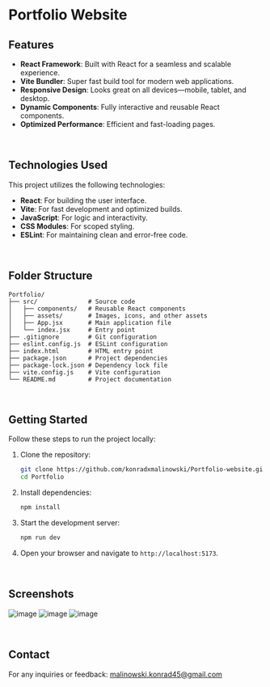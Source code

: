 # Portfolio Website

## Features

- **React Framework**: Built with React for a seamless and scalable experience.
- **Vite Bundler**: Super fast build tool for modern web applications.
- **Responsive Design**: Looks great on all devices—mobile, tablet, and desktop.
- **Dynamic Components**: Fully interactive and reusable React components.
- **Optimized Performance**: Efficient and fast-loading pages.

<br>

##  Technologies Used

This project utilizes the following technologies:

- **React**: For building the user interface.
- **Vite**: For fast development and optimized builds.
- **JavaScript**: For logic and interactivity.
- **CSS Modules**: For scoped styling.
- **ESLint**: For maintaining clean and error-free code.

<br>

## Folder Structure

```
Portfolio/
├── src/              # Source code
│   ├── components/   # Reusable React components
│   ├── assets/       # Images, icons, and other assets
│   ├── App.jsx       # Main application file
│   └── index.jsx     # Entry point
├── .gitignore        # Git configuration
├── eslint.config.js  # ESLint configuration
├── index.html        # HTML entry point
├── package.json      # Project dependencies
├── package-lock.json # Dependency lock file
├── vite.config.js    # Vite configuration
└── README.md         # Project documentation
```

<br>


## Getting Started

Follow these steps to run the project locally:

1. Clone the repository:
   ```bash
   git clone https://github.com/konradxmalinowski/Portfolio-website.git
   cd Portfolio
   ```
2. Install dependencies:
   ```bash
   npm install
   ```
3. Start the development server:
   ```bash
   npm run dev
   ```
4. Open your browser and navigate to `http://localhost:5173`.

<br>

## Screenshots
![image](https://github.com/user-attachments/assets/aa6759a3-35f7-4981-98ef-4a1380824a68)
![image](https://github.com/user-attachments/assets/4b65fc8b-c9b5-4d50-8758-3e691ea088c2)
![image](https://github.com/user-attachments/assets/4e2a2f23-598a-43d9-9966-969ee37d37c7)



<br>

## Contact

For any inquiries or feedback: [malinowski.konrad45@gmail.com](mailto:malinowski.konrad45@gmail.com)
